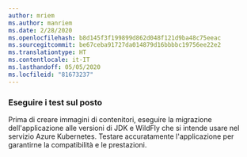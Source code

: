 ```yaml
---
author: mriem
ms.author: manriem
ms.date: 2/28/2020
ms.openlocfilehash: b8d145f3f199899d862d048f121d9ba48c75eeac
ms.sourcegitcommit: be67ceba91727da014879d16bbbbc19756ee22e2
ms.translationtype: HT
ms.contentlocale: it-IT
ms.lasthandoff: 05/05/2020
ms.locfileid: "81673237"
---
```

### <a name="perform-in-place-testing"></a>Eseguire i test sul posto

Prima di creare immagini di contenitori, eseguire la migrazione dell'applicazione alle versioni di JDK e WildFly che si intende usare nel servizio Azure Kubernetes. Testare accuratamente l'applicazione per garantirne la compatibilità e le prestazioni.
